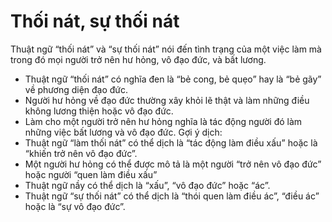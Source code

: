 # Thối nát, sự thối nát

Thuật ngữ “thối nát” và “sự thối nát” nói đến tình trạng của một việc làm mà trong đó mọi người trở nên hư hỏng, vô đạo đức, và bất lương. 
- Thuật ngữ “thối nát” có nghĩa đen là “bẻ cong, bẻ quẹo” hay là “bẻ gãy” về phương diện đạo đức.
- Người hư hỏng về đạo đức thường xây khỏi lẽ thật và làm những điều không lương thiện hoặc vô đạo đức.
- Làm cho một người trở nên hư hỏng nghĩa là tác động người đó làm những việc bất lương và vô đạo đức.
Gợi ý dịch: 
- Thuật ngữ “làm thối nát” có thể dịch là “tác động làm điều xấu” hoặc là “khiến trở nên vô đạo đức”.
- Một người hư hỏng có thể được mô tả là một người “trở nên vô đạo đức” hoặc người “quen làm điều xấu”
- Thuật ngữ nầy có thể dịch là “xấu”, “vô đạo đức” hoặc “ác”.
- Thuật ngữ “sự thối nát” có thể dịch là “thói quen làm điều ác”, “điều ác” hoặc là “sự vô đạo đức”.


